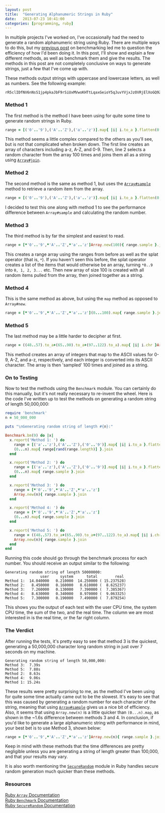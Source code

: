 ```yaml
---
layout: post
title:  "Generating Alphanumeric Strings in Ruby"
date:   2013-07-23 10:41:00
categories: [programming, ruby]
---
```


In multiple projects I've worked on, I've occasionally had the need to generate a random alphanumeric string
using Ruby. There are multiple ways to do this, but my [previous post](/blog/2013/07/22/benchmarking-your-ruby-code/) on benchmarking led me to question the efficiency of how I'd been doing it. In this post, I'll show and 
explain a few different methods, as well as benchmark them and give the results. The methods in this post are
not completely conclusive on ways to generate strings, just a few that I've come up with.

These methods output strings with uppercase and lowercase letters, as well as numbers. See the following example:

```
rR5clIDfNV6nNsS1jp4pkaJbF9rSiUxMVwoKHTtLqaxGeioY5qJuvYVjxJzOVRjElXoGQ9ZCY04Lif0yQAd9C
```

### Method 1

The first method is the method I have been using for quite some time to generate random strings in
Ruby.

```ruby
range = [('0'..'9'),('A'..'Z'),('a'..'z')].map{ |i| i.to_a }.flatten(0...100).map{ range[rand(range.length)] }.join
```

This method seems a little complex compared to the others as you'll see, but is not that complicated
when broken down. The first line creates an array of characters including a-z, A-Z, and 0-9. Then,
line 2 selects a random character from the array 100 times and joins them all as a string using 
[`Array#join`](http://www.ruby-doc.org/core-2.0/Array.html#method-i-join).

### Method 2

The second method is the same as method 1, but uses the [`Array#sample`](http://www.ruby-doc.org/core-2.0/Array.html#method-i-sample) method to retrieve a random
item from the array.

```ruby
range = [('0'..'9'),('A'..'Z'),('a'..'z')].map{ |i| i.to_a }.flatten(0...100).map{ range.sample }.join
```

I decided to test this one along with method 1 to see the performance difference between `Array#sample`
and calculating the random number.

### Method 3

The third method is by far the simplest and easiest to read.

```ruby
range = [*'0'..'9',*'A'..'Z',*'a'..'z']Array.new(100){ range.sample }.join
```

This creates a range array using the ranges from before as well as the splat operator (that is, `*`). If you haven't seen this before, the splat operator creates a list of the items that would otherwise be an array, turning `*0..9` into `0, 1, 2, 3...` etc.
Then new array of size 100 is created with all random items pulled from the array, then joined together
as a string.

### Method 4

This is the same method as above, but using the `map` method as opposed to `Array#new`.

```ruby
range = [*'0'..'9',*'A'..'Z',*'a'..'z'](0...100).map{ range.sample }.join
```

### Method 5

The last method may be a little harder to decipher at first.

```ruby
range = ((48..57).to_a+(65..90).to_a+(97..122).to_a).map{ |i| i.chr }Array.new(100){ range.sample }.join
```

This method creates an array of integers that map to the ASCII values for 0-9, A-Z, and a-z, respectively, and each integer is converted into its ASCII character.
The array is then 'sampled' 100 times and joined as a string.

### On to Testing

Now to test the methods using the `Benchmark` module. You can certainly do this manually, but it's not
really necessary to re-invent the wheel. Here is the code I've written up to test the methods on generating
a random string of length 50,000,000:

```ruby
require 'benchmark'
n = 50_000_000

puts "\nGenerating random string of length #{n}:"

Benchmark.bm(9) do |x|
  x.report('Method 1: ') do
    range = [('a'..'z'),('A'..'Z'),('0'..'9')].map{ |i| i.to_a }.flatten
    (0...n).map{ range[rand(range.length)] }.join
  end

  x.report('Method 2: ') do
    range = [('a'..'z'),('A'..'Z'),('0'..'9')].map{ |i| i.to_a }.flatten
    (0...n).map{ range.sample }.join
  end

  x.report('Method 3: ') do
    range = [*'0'..'9',*'A'..'Z',*'a'..'z']
    Array.new(n){ range.sample }.join
  end

  x.report('Method 4: ') do
    range = [*'0'..'9',*'A'..'Z',*'a'..'z']
    (0...n).map{ range.sample }.join
  end

  x.report('Method 5: ') do
    range = ((48..57).to_a+(65..90).to_a+(97..122).to_a).map{ |i| i.chr }
    Array.new(n){ range.sample }.join
  end
end
```

Running this code should go through the benchmark process for each number. You should
receive an output similar to the following:

```
Generating random string of length 50000000:
                user     system      total        real
Method 1:  14.040000   0.210000  14.250000 ( 15.237528)
Method 2:   8.450000   0.160000   8.610000 (  8.625237)
Method 3:   7.260000   0.130000   7.390000 (  7.385367)
Method 4:   8.630000   0.340000   8.970000 (  9.063325)
Method 5:   7.300000   0.190000   7.490000 (  7.879254)
```

This shows you the output of each test with the user CPU time, the system CPU time,
the sum of the two, and the real time. The column we are most interested in is the
real time, or the far right column.

### The Verdict

After running the tests, it's pretty easy to see that method 3 is the quickest, generating a 50,000,000 character long random string in just over 7 seconds on my machine. 

```
Generating random string of length 50,000,000:
Method 3:  7.39s
Method 5:  7.88s
Method 2:  8.63s
Method 4:  9.06s
Method 1: 15.24s
```

These results were pretty surprising to me, as the method I've been using for quite some time actually came out to be the slowest. It's easy to see that this was caused by generating a random number for each character of the string, meaning that using [`Array#sample`](http://www.ruby-doc.org/core-2.0/Array.html#method-i-sample) gives us a nice bit of efficiency. Also, it seems that using `Array.new(n)` is a little quicker than `(0...n).map`, as shown in the ~1.6s difference between methods 3 and 4.
In conclusion, if you'd like to generate a large alphanumeric string with performance in mind, your best bet is to use Method 3, shown below:

```ruby
range = [*'0'..'9',*'A'..'Z',*'a'..'z']Array.new(n){ range.sample }.join
```

Keep in mind with these methods that the time differences are pretty negligible unless you are generating a string of length greater than 100,000, and that your results may vary.

It is also worth mentioning the [`SecureRandom`](http://www.ruby-doc.org/stdlib-2.0/libdoc/securerandom/rdoc/SecureRandom.html) module in Ruby handles secure random generation much quicker than these methods.

### Resources

[Ruby `Array` Documentation](http://ruby-doc.org/core-2.0/Array.html)<br />
[Ruby `Benchmark` Documentation](http://ruby-doc.org/stdlib-1.9.3/libdoc/benchmark/rdoc/Benchmark.html)<br />
[Ruby `SecureRandom` Documentation](http://ruby-doc.org/stdlib-2.0/libdoc/securerandom/rdoc/SecureRandom.html)

